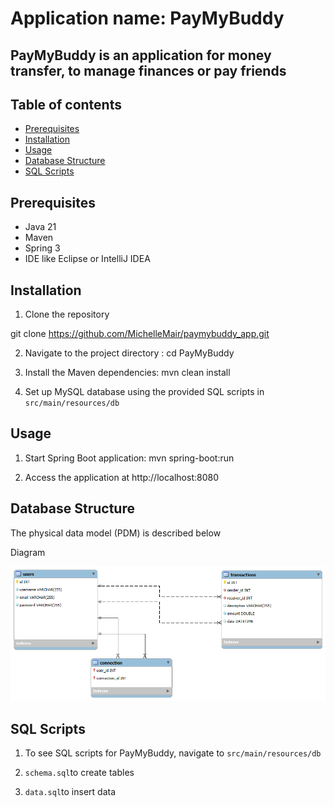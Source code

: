 # Application name: PayMyBuddy

## PayMyBuddy is an application for money transfer, to manage finances or pay friends

## Table of contents

- [Prerequisites](#prerequisites)
- [Installation](#installation)
- [Usage](#usage)
- [Database Structure](#database-structure)
- [SQL Scripts](#sql-scripts)

## Prerequisites

- Java 21
- Maven
- Spring 3
- IDE like Eclipse or IntelliJ IDEA

## Installation

1. Clone the repository 

git clone https://github.com/MichelleMair/paymybuddy_app.git

2. Navigate to the project directory : cd PayMyBuddy

3. Install the Maven dependencies: mvn clean install 

4. Set up MySQL database using the provided SQL scripts in `src/main/resources/db`

## Usage

1. Start Spring Boot application: mvn spring-boot:run

2. Access the application at http://localhost:8080

## Database Structure

The physical data model (PDM) is described below

Diagram

![PDM Diagram](assets/pdm-diagram.png)



## SQL Scripts

1. To see SQL scripts for PayMyBuddy, navigate to `src/main/resources/db`

2. `schema.sql`to create tables 

3. `data.sql`to insert data